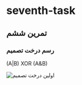 # seventh-task
 
 ## تمرین ششم
 ### رسم درخت تصمیم
 
 (A|B) XOR (A&B)
 
 ![اولین درخت تصمیم](https://user-images.githubusercontent.com/95109502/144673403-93af4b81-7d5a-461e-a316-7c3ed84c6cc2.jpg)

